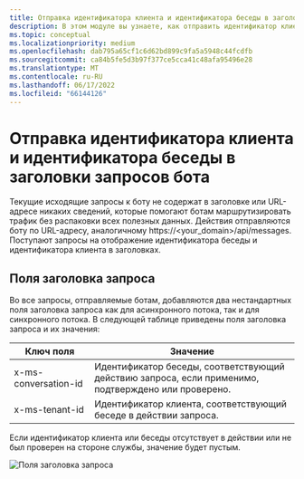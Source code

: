 ```yaml
---
title: Отправка идентификатора клиента и идентификатора беседы в заголовки запросов бота
description: В этом модуле вы узнаете, как отправить идентификатор клиента и идентификатор беседы в заголовки запросов бота в Teams.
ms.topic: conceptual
ms.localizationpriority: medium
ms.openlocfilehash: dab795a65cf1c6d62bd899c9fa5a5948c44fcdfb
ms.sourcegitcommit: ca84b5fe5d3b97f377ce5cca41c48afa95496e28
ms.translationtype: MT
ms.contentlocale: ru-RU
ms.lasthandoff: 06/17/2022
ms.locfileid: "66144126"
---
```

# <a name="send-tenant-id-and-conversation-id-to-the-request-headers-of-the-bot"></a>Отправка идентификатора клиента и идентификатора беседы в заголовки запросов бота

Текущие исходящие запросы к боту не содержат в заголовке или URL-адресе никаких сведений, которые помогают ботам маршрутизировать трафик без распаковки всех полезных данных. Действия отправляются боту по URL-адресу, аналогичному https://<your_domain>/api/messages. Поступают запросы на отображение идентификатора беседы и идентификатора клиента в заголовках.

## <a name="request-header-fields"></a>Поля заголовка запроса

Во все запросы, отправляемые ботам, добавляются два нестандартных поля заголовка запроса как для асинхронного потока, так и для синхронного потока. В следующей таблице приведены поля заголовка запроса и их значения:

| Ключ поля | Значение |
|----------------|-----------------|
| x-ms-conversation-id | Идентификатор беседы, соответствующий действию запроса, если применимо, подтверждено или проверено. |
| x-ms-tenant-id | Идентификатор клиента, соответствующий беседе в действии запроса. |

Если идентификатор клиента или беседы отсутствует в действии или не был проверен на стороне службы, значение будет пустым.

![Поля заголовка запроса](~/assets/images/bots/requestheaderfields.png)
